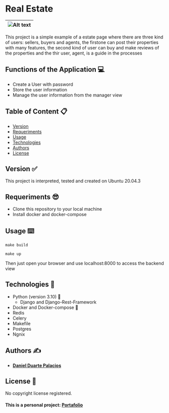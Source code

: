 # Real Estate

 | ![Alt text](https://www-cms.pipedriveassets.com/hero-images/Real-estate-sales-CRM.svg "Title") |
 | ----------------------------------------------------------------- |

This project is a simple example of a estate page where there are three kind of users: sellers, buyers and agents, the firstone can post their properties with many features, the second kind of user can buy and make reviews of the properties and the thir user, agent, is a guide in the processes 

## Functions of the Application 💻

* Create a User with password
* Store the user information
* Manage the user information from the manager view


## Table of Content 📋

* [Version](#id-section1)
* [Requeriments](#id-section2)
* [Usage](#id-section4)
* [Technologies](#id-section7)
* [Authors](#id-section8)
* [License](#id-section9)

<div id='id-section1'/>

## Version :white_check_mark:

This project is interpreted, tested and created on Ubuntu 20.04.3

<div id='id-section2'/>

## Requeriments 😎

* Clone this repository to your local machine
* Install docker and docker-compose


<div id='id-section4'/>

## Usage ⌨️

```
make build 
```

```
make up 
```

Then just open your browser and use localhost:8000 to access the backend view

<div id='id-section7'/>

## Technologies 🐛

* Python (version 3.10) 🐍
   - Django and Django-Rest-Framework
* Docker and Docker-compose 🐋
* Redis
* Celery
* Makefile
* Postgres
* Ngnix
<div id='id-section8'/>

## Authors ✍️

- **<a href="https://www.linkedin.com/in/daniel-duarte-palacios-537b33220/" target="_blank">Daniel Duarte Palacios</a>**

<div id='id-section9'/>

## License 📌
No copyright license registered.

#### This is a personal project: <a href="" target="_blank">Portafolio </a>
